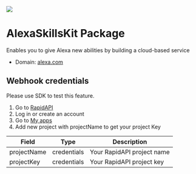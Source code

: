 [![](https://scdn.rapidapi.com/RapidAPI_banner.png)](https://rapidapi.com/package/AlexaSkillsKit/functions?utm_source=RapidAPIGitHub_AlexaSkillsKitFunctions&utm_medium=button&utm_content=RapidAPI_GitHub)
# AlexaSkillsKit Package

Enables you to give Alexa new abilities by building a cloud-based service

* Domain: [alexa.com](http://www.alexa.com/)

## Webhook credentials
 Please use SDK to test this feature.
 1. Go to [RapidAPI](http://rapidapi.com)
 2. Log in or create an account
 3. Go to [My apps](https://dashboard.rapidapi.com/projects)
 4. Add new project with projectName to get your project Key

 | Field      | Type       | Description
 |------------|------------|----------
 | projectName     | credentials| Your RapidAPI project name
 | projectKey | credentials     | Your RapidAPI project key
